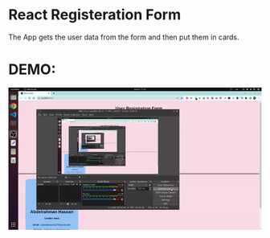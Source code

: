 # React Registeration Form

The App gets the user data from the form and then put them in cards.

# DEMO:

<img src="./assets/registeration-form.gif" >
